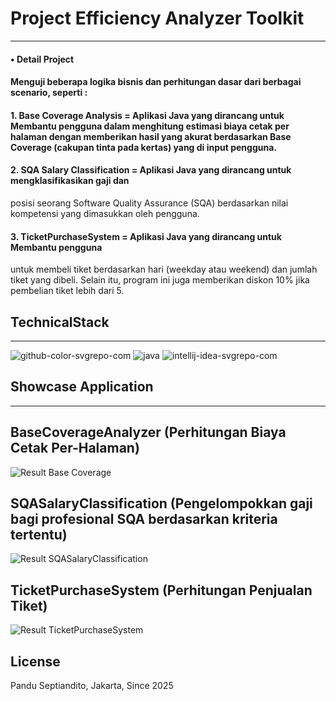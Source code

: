 # Project Efficiency Analyzer Toolkit 
------------------------------------------------
#### •	Detail Project 
#### Menguji beberapa logika bisnis dan perhitungan dasar dari berbagai scenario, seperti :
#### 1. Base Coverage Analysis	= Aplikasi Java yang dirancang untuk Membantu pengguna dalam menghitung estimasi biaya cetak per halaman dengan memberikan hasil yang akurat berdasarkan Base Coverage (cakupan tinta pada kertas) yang di input pengguna.
#### 2. SQA Salary Classification	= Aplikasi Java yang dirancang untuk mengklasifikasikan gaji dan
 posisi seorang Software Quality Assurance (SQA) berdasarkan
 nilai kompetensi yang dimasukkan oleh pengguna.
#### 3. TicketPurchaseSystem	= Aplikasi Java yang dirancang untuk Membantu pengguna 
untuk membeli tiket berdasarkan hari (weekday atau weekend) dan jumlah tiket yang dibeli. Selain itu, program ini juga memberikan diskon 10% jika pembelian tiket lebih dari 5.


## TechnicalStack 
------------------------------------------------
![github-color-svgrepo-com](https://github.com/user-attachments/assets/eb1146d1-5aeb-499b-bd88-2535ffea34e9)
![java](https://github.com/user-attachments/assets/cba4f767-3b12-45d6-bbc2-3a40dcd5881d)
![intellij-idea-svgrepo-com](https://github.com/user-attachments/assets/511d3709-0a6c-41dc-a1ee-5684b470164c)


## Showcase Application
------------------------
## BaseCoverageAnalyzer (Perhitungan Biaya Cetak Per-Halaman)
![Result Base Coverage](https://github.com/user-attachments/assets/0e77e05b-767a-4158-89dd-03808542ac96)
## SQASalaryClassification (Pengelompokkan gaji bagi profesional SQA berdasarkan kriteria tertentu)
![Result SQASalaryClassification](https://github.com/user-attachments/assets/4dd86210-8168-40ef-aa34-9ccfce28e79e)
## TicketPurchaseSystem (Perhitungan Penjualan Tiket)
![Result TicketPurchaseSystem](https://github.com/user-attachments/assets/879b4286-ae62-419e-81e3-9002e4f10686)


## License
Pandu Septiandito, Jakarta, Since 2025
